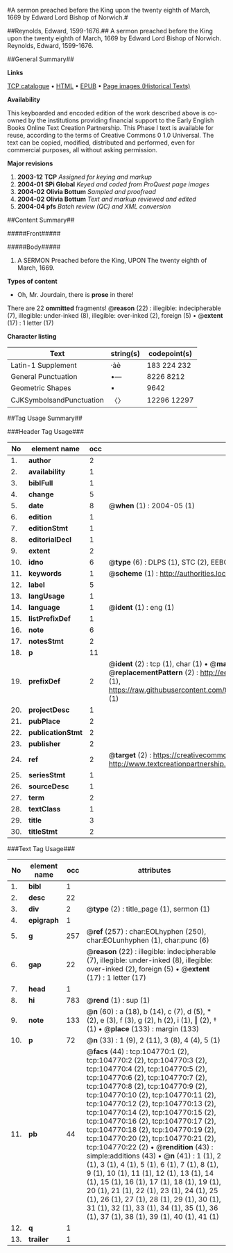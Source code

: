 #A sermon preached before the King upon the twenty eighth of March, 1669 by Edward Lord Bishop of Norwich.#

##Reynolds, Edward, 1599-1676.##
A sermon preached before the King upon the twenty eighth of March, 1669 by Edward Lord Bishop of Norwich.
Reynolds, Edward, 1599-1676.

##General Summary##

**Links**

[TCP catalogue](http://www.ota.ox.ac.uk/tcp/)  • 
[HTML](http://tei.it.ox.ac.uk/tcp/Texts-HTML/free/A57/A57159.html)  • 
[EPUB](http://tei.it.ox.ac.uk/tcp/Texts-EPUB/free/A57/A57159.epub) • 
[Page images (Historical Texts)](https://data.historicaltexts.jisc.ac.uk/view?pubId=eebo-16016221e&pageId=eebo-16016221e-104770-1)

**Availability**

This keyboarded and encoded edition of the
	       work described above is co-owned by the institutions
	       providing financial support to the Early English Books
	       Online Text Creation Partnership. This Phase I text is
	       available for reuse, according to the terms of Creative
	       Commons 0 1.0 Universal. The text can be copied,
	       modified, distributed and performed, even for
	       commercial purposes, all without asking permission.

**Major revisions**

1. __2003-12__ __TCP__ *Assigned for keying and markup*
1. __2004-01__ __SPi Global__ *Keyed and coded from ProQuest page images*
1. __2004-02__ __Olivia Bottum__ *Sampled and proofread*
1. __2004-02__ __Olivia Bottum__ *Text and markup reviewed and edited*
1. __2004-04__ __pfs__ *Batch review (QC) and XML conversion*

##Content Summary##

#####Front#####

#####Body#####

1. A SERMON Preached before the King, UPON The twenty eighth of March, 1669.

**Types of content**

  * Oh, Mr. Jourdain, there is **prose** in there!

There are 22 **ommitted** fragments! 
 @__reason__ (22) : illegible: indecipherable (7), illegible: under-inked (8), illegible: over-inked (2), foreign (5)  •  @__extent__ (17) : 1 letter (17)

**Character listing**


|Text|string(s)|codepoint(s)|
|---|---|---|
|Latin-1 Supplement|·àè|183 224 232|
|General Punctuation|•—|8226 8212|
|Geometric Shapes|▪|9642|
|CJKSymbolsandPunctuation|〈〉|12296 12297|

##Tag Usage Summary##

###Header Tag Usage###

|No|element name|occ|attributes|
|---|---|---|---|
|1.|__author__|2||
|2.|__availability__|1||
|3.|__biblFull__|1||
|4.|__change__|5||
|5.|__date__|8| @__when__ (1) : 2004-05 (1)|
|6.|__edition__|1||
|7.|__editionStmt__|1||
|8.|__editorialDecl__|1||
|9.|__extent__|2||
|10.|__idno__|6| @__type__ (6) : DLPS (1), STC (2), EEBO-CITATION (1), OCLC (1), VID (1)|
|11.|__keywords__|1| @__scheme__ (1) : http://authorities.loc.gov/ (1)|
|12.|__label__|5||
|13.|__langUsage__|1||
|14.|__language__|1| @__ident__ (1) : eng (1)|
|15.|__listPrefixDef__|1||
|16.|__note__|6||
|17.|__notesStmt__|2||
|18.|__p__|11||
|19.|__prefixDef__|2| @__ident__ (2) : tcp (1), char (1)  •  @__matchPattern__ (2) : ([0-9\-]+):([0-9IVX]+) (1), (.+) (1)  •  @__replacementPattern__ (2) : http://eebo.chadwyck.com/downloadtiff?vid=$1&page=$2 (1), https://raw.githubusercontent.com/textcreationpartnership/Texts/master/tcpchars.xml#$1 (1)|
|20.|__projectDesc__|1||
|21.|__pubPlace__|2||
|22.|__publicationStmt__|2||
|23.|__publisher__|2||
|24.|__ref__|2| @__target__ (2) : https://creativecommons.org/publicdomain/zero/1.0/ (1), http://www.textcreationpartnership.org/docs/. (1)|
|25.|__seriesStmt__|1||
|26.|__sourceDesc__|1||
|27.|__term__|2||
|28.|__textClass__|1||
|29.|__title__|3||
|30.|__titleStmt__|2||


###Text Tag Usage###

|No|element name|occ|attributes|
|---|---|---|---|
|1.|__bibl__|1||
|2.|__desc__|22||
|3.|__div__|2| @__type__ (2) : title_page (1), sermon (1)|
|4.|__epigraph__|1||
|5.|__g__|257| @__ref__ (257) : char:EOLhyphen (250), char:EOLunhyphen (1), char:punc (6)|
|6.|__gap__|22| @__reason__ (22) : illegible: indecipherable (7), illegible: under-inked (8), illegible: over-inked (2), foreign (5)  •  @__extent__ (17) : 1 letter (17)|
|7.|__head__|1||
|8.|__hi__|783| @__rend__ (1) : sup (1)|
|9.|__note__|133| @__n__ (60) : a (18), b (14), c (7), d (5), * (2), e (3), f (3), g (2), h (2), i (1), ‖ (2), † (1)  •  @__place__ (133) : margin (133)|
|10.|__p__|72| @__n__ (33) : 1 (9), 2 (11), 3 (8), 4 (4), 5 (1)|
|11.|__pb__|44| @__facs__ (44) : tcp:104770:1 (2), tcp:104770:2 (2), tcp:104770:3 (2), tcp:104770:4 (2), tcp:104770:5 (2), tcp:104770:6 (2), tcp:104770:7 (2), tcp:104770:8 (2), tcp:104770:9 (2), tcp:104770:10 (2), tcp:104770:11 (2), tcp:104770:12 (2), tcp:104770:13 (2), tcp:104770:14 (2), tcp:104770:15 (2), tcp:104770:16 (2), tcp:104770:17 (2), tcp:104770:18 (2), tcp:104770:19 (2), tcp:104770:20 (2), tcp:104770:21 (2), tcp:104770:22 (2)  •  @__rendition__ (43) : simple:additions (43)  •  @__n__ (41) : 1 (1), 2 (1), 3 (1), 4 (1), 5 (1), 6 (1), 7 (1), 8 (1), 9 (1), 10 (1), 11 (1), 12 (1), 13 (1), 14 (1), 15 (1), 16 (1), 17 (1), 18 (1), 19 (1), 20 (1), 21 (1), 22 (1), 23 (1), 24 (1), 25 (1), 26 (1), 27 (1), 28 (1), 29 (1), 30 (1), 31 (1), 32 (1), 33 (1), 34 (1), 35 (1), 36 (1), 37 (1), 38 (1), 39 (1), 40 (1), 41 (1)|
|12.|__q__|1||
|13.|__trailer__|1||

